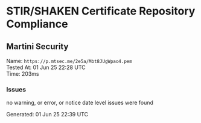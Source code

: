 # STIR/SHAKEN Certificate Repository Compliance

## Martini Security

Name: `https://p.mtsec.me/2e5a/Mbt8JUgWpao4.pem`\
Tested At: 01 Jun 25 22:28 UTC\
Time: 203ms

### Issues

no warning, or error, or notice date level issues were found

Generated: 01 Jun 25 22:39 UTC